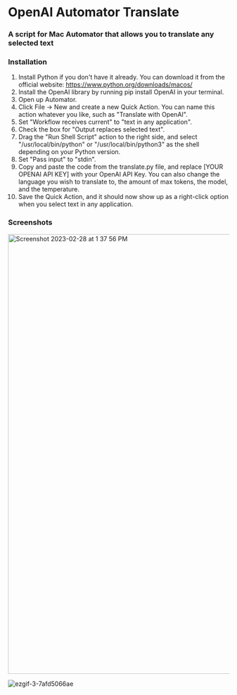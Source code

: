 # OpenAI Automator Translate
### A script for Mac Automator that allows you to translate any selected text
### Installation
1. Install Python if you don't have it already. You can download it from the official website: https://www.python.org/downloads/macos/
2. Install the OpenAI library by running pip install OpenAI in your terminal.
3. Open up Automator.
4. Click File -> New and create a new Quick Action. You can name this action whatever you like, such as "Translate with OpenAI".
5. Set "Workflow receives current" to "text in any application".
6. Check the box for "Output replaces selected text".
7. Drag the "Run Shell Script" action to the right side, and select "/usr/local/bin/python" or "/usr/local/bin/python3" as the shell depending on your Python version.
8. Set "Pass input" to "stdin".
9. Copy and paste the code from the translate.py file, and replace [YOUR OPENAI API KEY] with your OpenAI API Key. You can also change the language you wish to translate to, the amount of max tokens, the model, and the temperature.
10. Save the Quick Action, and it should now show up as a right-click option when you select text in any application.

### Screenshots
<img width="1000" alt="Screenshot 2023-02-28 at 1 37 56 PM" src="https://user-images.githubusercontent.com/8294014/221986626-5ecd9fb8-b7c6-4ed3-a153-03d601998849.png">

![ezgif-3-7afd5066ae](https://user-images.githubusercontent.com/8294014/221989021-035fa5f0-a3f2-4dd8-ab63-77283414d462.gif)
